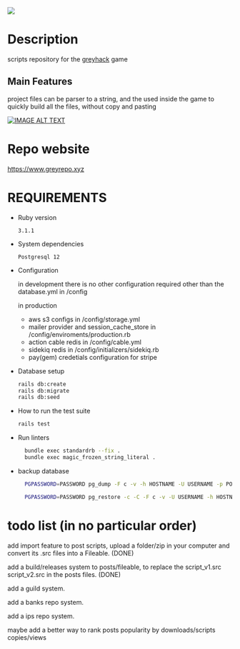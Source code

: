 ![](https://i.imgur.com/vd6YR7m.png)

# Description

scripts repository for the [greyhack](https://store.steampowered.com/app/605230/Grey_Hack/) game

## Main Features

project files can be parser to a string, and the used inside the game to quickly build all the files, without copy and pasting 

[![IMAGE ALT TEXT](http://img.youtube.com/vi/oUzte-doaPo/0.jpg)](http://www.youtube.com/watch?v=oUzte-doaPo "Video Title")

# Repo website

https://www.greyrepo.xyz

# REQUIREMENTS

* Ruby version

  ```
  3.1.1
  ```

* System dependencies

  ```
  Postgresql 12
  ```

* Configuration

  in development there is no other configuration required other than the database.yml in /config

  in production

  - aws s3 configs in /config/storage.yml
  - mailer provider and session_cache_store in /config/enviroments/production.rb
  - action cable redis in /config/cable.yml
  - sidekiq redis in /config/initializers/sidekiq.rb
  - pay(gem) credetials configuration for stripe


* Database setup

  ```sh
  rails db:create
  rails db:migrate
  rails db:seed
  ```

* How to run the test suite

  ```sh
  rails test
  ```

* Run linters

  ```sh
    bundle exec standardrb --fix .
    bundle exec magic_frozen_string_literal .
  ```

* backup database

  ```sh
    PGPASSWORD=PASSWORD pg_dump -F c -v -h HOSTNAME -U USERNAME -p PORT -d DATABASE -f backup.psql

    PGPASSWORD=PASSWORD pg_restore -c -C -F c -v -U USERNAME -h HOSTNAME -p PORT -d DATABASE backup.psql
  ```

# todo list (in no particular order)

add import feature to post scripts, upload a folder/zip in your computer and convert its .src files into a Fileable. (DONE)

add a build/releases system to posts/fileable, to replace the script_v1.src script_v2.src in the posts files. (DONE)

add a guild system.

add a banks repo system.

add a ips repo system.

maybe add a better way to rank posts popularity by downloads/scripts copies/views

